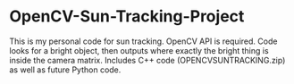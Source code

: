 # OpenCV-Sun-Tracking-Project
This is my personal code for sun tracking. OpenCV API is required.
Code looks for a bright object, then outputs where exactly the bright thing is inside the camera matrix.
Includes C++ code (OPENCVSUNTRACKING.zip) as well as future Python code. 
